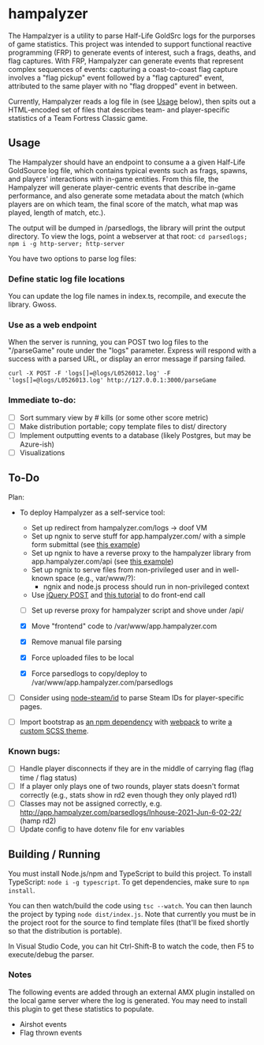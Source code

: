 # hampalyzer

The Hampalzyer is a utility to parse Half-Life GoldSrc logs for the purporses of game statistics.  This project was intended to support functional reactive programming (FRP) to generate events of interest, such a frags, deaths, and flag captures.  With FRP, Hampalyzer can generate events that represent complex sequences of events: capturing a coast-to-coast flag capture involves a "flag pickup" event followed by a "flag captured" event, attributed to the same player with no "flag dropped" event in between.

Currently, Hampalyzer reads a log file in (see [Usage](#usage) below), then spits out a HTML-encoded set of files that describes team- and player-specific statistics of a Team Fortress Classic game.

## Usage

The Hampalyzer should have an endpoint to consume a a given Half-Life GoldSource log file, which contains typical events such as frags, spawns, and players' interactions with in-game entities. From this file, the Hampalyzer will generate player-centric events that describe in-game performance, and also generate some metadata about the match (which players are on which team, the final score of the match, what map was played, length of match, etc.).

The output will be dumped in /parsedlogs, the library will print the output directory.  To view the logs, point a webserver at that root: `cd parsedlogs; npm i -g http-server; http-server`

You have two options to parse log files:

### Define static log file locations

You can update the log file names in index.ts, recompile, and execute the library.  Gwoss.

### Use as a web endpoint

When the server is running, you can POST two log files to the "/parseGame" route under the "logs" parameter.  Express will respond with a success with a parsed URL, or display an error message if parsing failed.

```
curl -X POST -F 'logs[]=@logs/L0526012.log' -F 'logs[]=@logs/L0526013.log' http://127.0.0.1:3000/parseGame
```

### Immediate to-do:

- [ ] Sort summary view by # kills (or some other score metric)
- [ ] Make distribution portable; copy template files to dist/ directory
- [ ] Implement outputting events to a database (likely Postgres, but may be Azure-ish)
- [ ] Visualizations

## To-Do

Plan:
- To deploy Hampalyzer as a self-service tool:
    - Set up redirect from hampalyzer.com/logs -> doof VM
    - Set up ngnix to serve stuff for app.hampalyzer.com/ with a simple form submittal (see [this example](https://stackabuse.com/handling-file-uploads-in-node-js-with-expres-and-multer/))
    - Set up ngnix to have a reverse proxy to the hampalyzer library from app.hampalyzer.com/api (see [this example](https://www.digitalocean.com/community/tutorials/how-to-set-up-a-node-js-application-for-production-on-ubuntu-16-04))
    - Set up ngnix to serve files from non-privileged user and in well-known space (e.g., var/www/?):
        - ngnix and node.js process should run in non-privileged context
    - Use [jQuery POST](https://api.jquery.com/jquery.post/) and [this tutorial](https://attacomsian.com/blog/xhr-node-file-upload) to do front-end call

    - [ ] Set up reverse proxy for hampalyzer script and shove under /api/
    - [x] Move "frontend" code to /var/www/app.hampalyzer.com
    - [x] Remove manual file parsing
    - [x] Force uploaded files to be local
    - [x] Force parsedlogs to copy/deploy to /var/www/app.hampalyzer.com/parsedlogs


- [ ] Consider using [node-steam/id](https://github.com/node-steam/id) to parse Steam IDs for player-specific pages.
- [ ] Import bootstrap as [an npm dependency](https://getbootstrap.com/docs/4.4/getting-started/download/#npm) with [webpack](https://getbootstrap.com/docs/4.4/getting-started/webpack/) to write [a custom SCSS theme](https://getbootstrap.com/docs/4.4/getting-started/theming/).


### Known bugs:

- [ ] Handle player disconnects if they are in the middle of carrying flag (flag time / flag status)
- [ ] If a player only plays one of two rounds, player stats doesn't format correctly (e.g., stats show in rd2 even though they only played rd1)
- [ ] Classes may not be assigned correctly, e.g. http://app.hampalyzer.com/parsedlogs/Inhouse-2021-Jun-6-02-22/ (hamp rd2)
- [ ] Update config to have dotenv file for env variables

## Building / Running

You must install Node.js/npm and TypeScript to build this project.  To install TypeScript: `node i -g typescript`.  To get dependencies, make sure to `npm install`.

You can then watch/build the code using `tsc --watch`.  You can then launch the project by typing `node dist/index.js`.  Note that currently you must be in the project root for the source to find template files (that'll be fixed shortly so that the distribution is portable).

In Visual Studio Code, you can hit Ctrl-Shift-B to watch the code, then F5 to execute/debug the parser.

### Notes

The following events are added through an external AMX plugin installed on the local game server where the log is generated.  You may need to install this plugin to get these statistics to populate.
* Airshot events
* Flag thrown events

